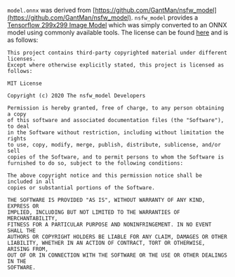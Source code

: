 `model.onnx` was derived from
[https://github.com/GantMan/nsfw_model](https://github.com/GantMan/nsfw_model).
`nsfw_model` provides a
[Tensorflow 299x299 Image Model](https://s3.amazonaws.com/ir_public/ai/nsfw_models/nsfw.299x299.pb)
which was simply converted to an ONNX model using commonly available tools.
The license can be found [here](https://github.com/GantMan/nsfw_model/commit/b5ac1edcc2d8fbfee8087f210e0b21056e7d6727) and is as follows:

```
This project contains third-party copyrighted material under different licenses.
Except where otherwise explicitly stated, this project is licensed as follows:

MIT License

Copyright (c) 2020 The nsfw_model Developers

Permission is hereby granted, free of charge, to any person obtaining a copy
of this software and associated documentation files (the "Software"), to deal
in the Software without restriction, including without limitation the rights
to use, copy, modify, merge, publish, distribute, sublicense, and/or sell
copies of the Software, and to permit persons to whom the Software is
furnished to do so, subject to the following conditions:

The above copyright notice and this permission notice shall be included in all
copies or substantial portions of the Software.

THE SOFTWARE IS PROVIDED "AS IS", WITHOUT WARRANTY OF ANY KIND, EXPRESS OR
IMPLIED, INCLUDING BUT NOT LIMITED TO THE WARRANTIES OF MERCHANTABILITY,
FITNESS FOR A PARTICULAR PURPOSE AND NONINFRINGEMENT. IN NO EVENT SHALL THE
AUTHORS OR COPYRIGHT HOLDERS BE LIABLE FOR ANY CLAIM, DAMAGES OR OTHER
LIABILITY, WHETHER IN AN ACTION OF CONTRACT, TORT OR OTHERWISE, ARISING FROM,
OUT OF OR IN CONNECTION WITH THE SOFTWARE OR THE USE OR OTHER DEALINGS IN THE
SOFTWARE.
```
